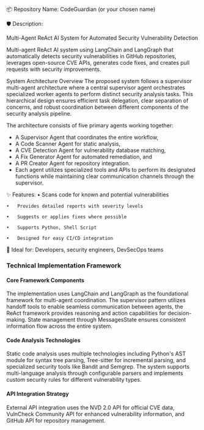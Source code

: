 📦 Repository Name: CodeGuardian (or your chosen name)

🛡️ Description:

Multi-Agent ReAct AI System for Automated Security Vulnerability Detection

 Multi-agent ReAct AI system using LangChain and LangGraph that automatically detects security vulnerabilities in GitHub repositories, leverages open-source CVE APIs, generates code fixes, and creates pull requests with security improvements.

System Architecture Overview
The proposed system follows a supervisor multi-agent architecture where a central supervisor agent orchestrates specialized worker agents to perform distinct security analysis tasks. This hierarchical design ensures efficient task delegation, clear separation of concerns, and robust coordination between different components of the security analysis pipeline.

The architecture consists of five primary agents working together:
* 	A Supervisor Agent that coordinates the entire workflow,
* 	A Code Scanner Agent for static analysis,
* 	A CVE Detection Agent for vulnerability database matching,
* 	A Fix Generator Agent for automated remediation, and
* 	A PR Creator Agent for repository integration.
* 	Each agent utilizes specialized tools and APIs to perform its designated functions while maintaining clear communication channels through the supervisor.

✨ Features:
	•	Scans code for known and potential vulnerabilities
 
	•	Provides detailed reports with severity levels
 
	•	Suggests or applies fixes where possible
 
	•	Supports Python, Shell Script
 
	•	Designed for easy CI/CD integration
 

🚀 Ideal for: Developers, security engineers, DevSecOps teams

### Technical Implementation Framework

#### Core Framework Components
The implementation uses LangChain and LangGraph as the foundational framework for multi-agent coordination. The supervisor pattern utilizes handoff tools to enable seamless communication between agents, the ReAct framework provides reasoning and action capabilities for decision-making. State management through MessagesState ensures consistent information flow across the entire system.

#### Code Analysis Technologies
Static code analysis uses multiple technologies including Python's AST module for syntax tree parsing, Tree-sitter for incremental parsing, and specialized security tools like Bandit and Semgrep. The system supports multi-language analysis through configurable parsers and implements custom security rules for different vulnerability types.

#### API Integration Strategy
External API integration uses the NVD 2.0 API for official CVE data, VulnCheck Community API for enhanced vulnerability information, and GitHub API for repository management.